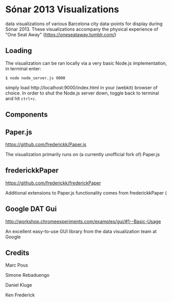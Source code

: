 Sónar 2013 Visualizations
=========================

data visualizations of various Barcelona city data-points for display during Sónar 2013. These visualizations accompany the physical experience of "One Seat Away" (https://oneseataway.tumblr.com/)


Loading
---------

The visualization can be ran locally via a very basic Node.js implementation, in terminal enter:

```
$ node node_server.js 9000
```

simply load http://localhost:9000/index.html in your (webkit) browser of choice. In order to shut the Node.js server down, toggle back to terminal and hit ```ctrl+c```.


Components
---------

## Paper.js

https://github.com/frederickk/Paper.js

The visualization primarily runs on (a currently unofficial fork of) Paper.js 


## frederickkPaper

https://github.com/frederickk/frederickPaper

Additional extensions to Paper.js functionality comes from frederickkPaper (


## Google DAT Gui

http://workshop.chromeexperiments.com/examples/gui/#1--Basic-Usage

An excellent easy-to-use GUI library from the data visualization team at Google



Credits
---------

Marc Pous

Simone Rebaduengo

Daniel Kluge

Ken Frederick

